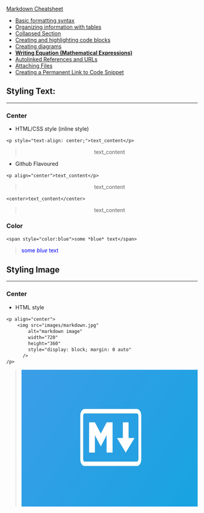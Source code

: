 [Markdown Cheatsheet](https://github.com/adam-p/markdown-here/wiki/Markdown-Cheatsheet)

* [Basic formatting syntax](https://docs.github.com/en/get-started/writing-on-github/getting-started-with-writing-and-formatting-on-github/basic-writing-and-formatting-syntax)
* [Organizing information with tables](https://docs.github.com/en/get-started/writing-on-github/working-with-advanced-formatting/organizing-information-with-tables)
* [Collapsed Section](https://docs.github.com/en/get-started/writing-on-github/working-with-advanced-formatting/organizing-information-with-collapsed-sections)
* [Creating and highlighting code blocks](https://docs.github.com/en/get-started/writing-on-github/working-with-advanced-formatting/creating-and-highlighting-code-blocks)
* [Creating diagrams](https://docs.github.com/en/get-started/writing-on-github/working-with-advanced-formatting/creating-diagrams)
* <u><b>[Writing Equation (Mathematical Expressions)](https://docs.github.com/en/get-started/writing-on-github/working-with-advanced-formatting/writing-mathematical-expressions)</b></u>
* [Autolinked References and URLs](https://docs.github.com/en/get-started/writing-on-github/working-with-advanced-formatting/autolinked-references-and-urls)
* [Attaching Files](https://docs.github.com/en/get-started/writing-on-github/working-with-advanced-formatting/attaching-files)
* [Creating a Permanent Link to Code Snippet](https://docs.github.com/en/get-started/writing-on-github/working-with-advanced-formatting/creating-a-permanent-link-to-a-code-snippet)

## Styling Text:
---
### **Center**
* HTML/CSS style (inline style)
```
<p style="text-align: center;">text_content</p>
```
> <p style="text-align: center;">text_content</p>
* Github Flavoured
```
<p align="center">text_content</p>
```
> <p align="center">text_content</p>
```
<center>text_content</center>
```
> <center>text_content</center>

### **Color**
```
<span style="color:blue">some *blue* text</span>
```
> <span style="color:blue">some *blue* text</span>

## Styling Image
---
### Center
* HTML style
```
<p align="center">
    <img src="images/markdown.jpg" 
        alt="markdown image"
        width="720" 
        height="360" 
        style="display: block; margin: 0 auto"
      />
/p>
```
> <p align="center"> <img src="images/markdown.jpg" alt="markdown image" width="540" height="360" style="display: block; margin: 0 auto"/>
